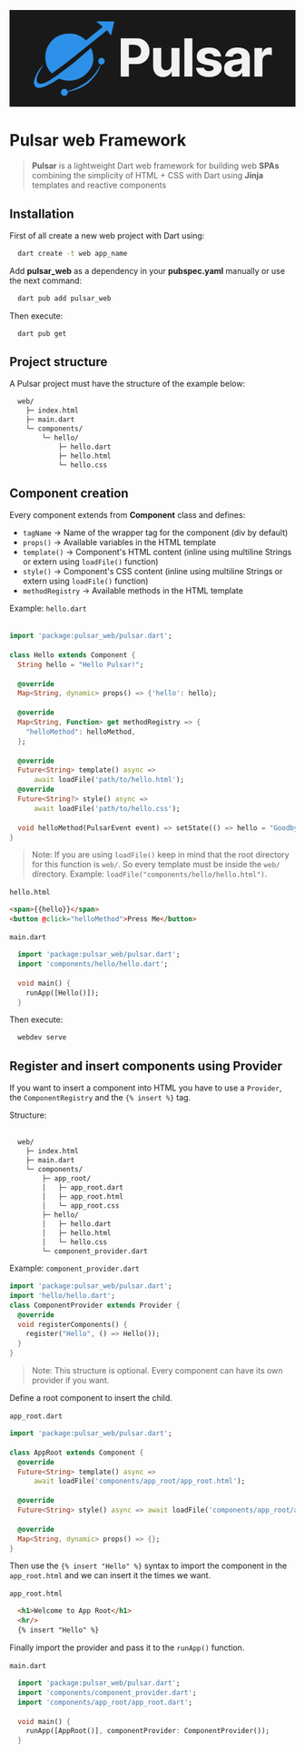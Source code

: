 <p align="center">
  <img src="./billboard_img.png" alt="Pulsar" width="740">
</p>

<h1>Pulsar web Framework</h1>

> **Pulsar** is a lightweight Dart web framework for building web **SPAs** combining the simplicity of HTML + CSS with Dart using **Jinja** templates and reactive components


## Installation

First of all create a new web project with Dart using:
```bash
  dart create -t web app_name
```

Add **pulsar_web** as a dependency in your **pubspec.yaml** manually or use the next command:
```bash
  dart pub add pulsar_web
```
Then execute:
```bash
  dart pub get
```

## Project structure

A Pulsar project must have the structure of the example below:

```
  web/
    ├─ index.html
    ├─ main.dart
    └─ components/
        └─ hello/
            ├─ hello.dart
            ├─ hello.html
            └─ hello.css

```

## Component creation

Every component extends from **Component** class and defines:
  - `tagName` -> Name of the wrapper tag for the component (div by default)
  - `props()` -> Available variables in the HTML template
  - `template()` -> Component's HTML content (inline using multiline Strings or extern using `loadFile()` function)
  - `style()` -> Component's CSS content (inline using multiline Strings or extern using `loadFile()` function)
  - `methodRegistry` -> Available methods in the HTML template

Example:
`hello.dart`
```dart counter.dart

import 'package:pulsar_web/pulsar.dart';

class Hello extends Component {
  String hello = "Hello Pulsar!";

  @override
  Map<String, dynamic> props() => {'hello': hello};

  @override
  Map<String, Function> get methodRegistry => {
    "helloMethod": helloMethod,
  };

  @override
  Future<String> template() async =>
      await loadFile('path/to/hello.html');
  @override
  Future<String?> style() async =>
      await loadFile('path/to/hello.css');

  void helloMethod(PulsarEvent event) => setState(() => hello = "Goodbye Pulsar!");
}
```

> Note: If you are using `loadFile()` keep in mind that the root directory for this function is `web/`. So every template must be inside the `web/` directory. Example: `loadFile("components/hello/hello.html")`.

`hello.html`
```html counter.html
<span>{{hello}}</span>
<button @click="helloMethod">Press Me</button>
```
`main.dart`
```dart main.dart
  import 'package:pulsar_web/pulsar.dart';
  import 'components/hello/hello.dart';

  void main() {
    runApp([Hello()]);
  }
```

Then execute:

```bash
  webdev serve
```

## Register and insert components using Provider

If you want to insert a component into HTML you have to use a `Provider`, the `ComponentRegistry` and the `{% insert %}` tag.


Structure:

```

  web/
    ├─ index.html
    ├─ main.dart
    └─ components/
        ├─ app_root/
        │   ├─ app_root.dart
        │   ├─ app_root.html
        │   └─ app_root.css
        ├─ hello/
        │   ├─ hello.dart
        │   ├─ hello.html
        │   └─ hello.css
        └─ component_provider.dart
```


Example:
`component_provider.dart`
```dart component_provider.dart
import 'package:pulsar_web/pulsar.dart';
import 'hello/hello.dart';
class ComponentProvider extends Provider {
  @override
  void registerComponents() {
    register("Hello", () => Hello());
  }
}
```
> Note: This structure is optional. Every component can have its own provider if you want.

Define a root component to insert the child.

`app_root.dart`
```dart app_root.dart
import 'package:pulsar_web/pulsar.dart';

class AppRoot extends Component {
  @override
  Future<String> template() async =>
      await loadFile('components/app_root/app_root.html');

  @override
  Future<String> style() async => await loadFile('components/app_root/app_root.css');

  @override
  Map<String, dynamic> props() => {};
}
```
Then use the `{% insert "Hello" %}` syntax to import the component in the `app_root.html` and we can insert it the times we want.

`app_root.html`
```html app_root.html
  <h1>Welcome to App Root</h1>
  <hr/>
  {% insert "Hello" %}

```

Finally import the provider and pass it to the `runApp()` function.

`main.dart`
```dart main.dart
  import 'package:pulsar_web/pulsar.dart';
  import 'components/component_provider.dart';
  import 'components/app_root/app_root.dart';

  void main() {
    runApp([AppRoot()], componentProvider: ComponentProvider());
  }
```

